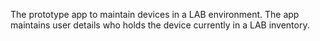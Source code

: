 The prototype app to maintain devices in a LAB environment. The app maintains user details who holds the device currently in a LAB inventory.
